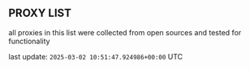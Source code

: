 ## PROXY LIST

all proxies in this list were collected from open sources and tested for functionality

last update: `2025-03-02 10:51:47.924986+00:00` UTC